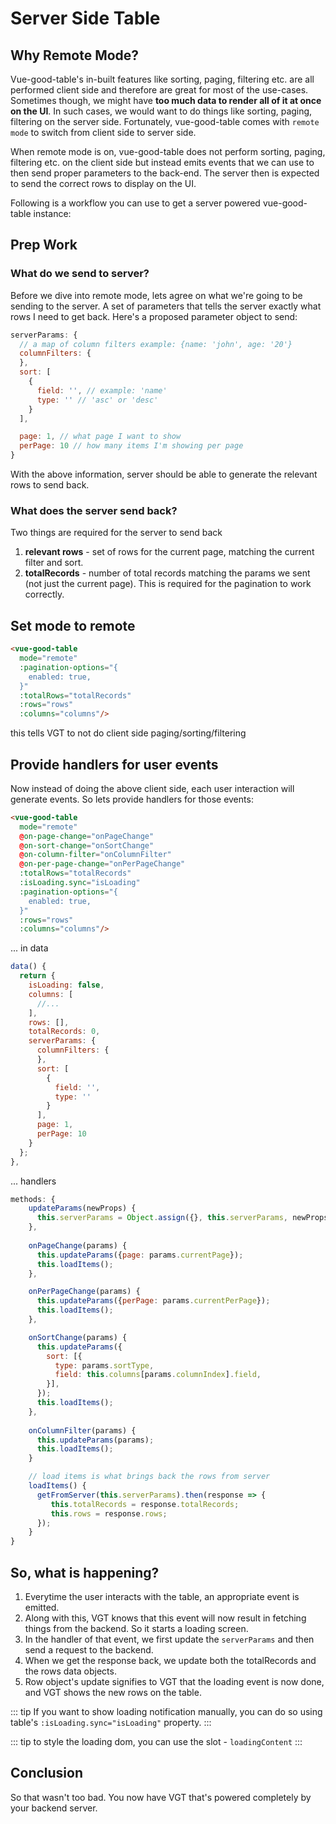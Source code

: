 # Server Side Table

## Why Remote Mode?

Vue-good-table's in-built features like sorting, paging, filtering etc. are all performed client side and therefore are great for most of the use-cases. Sometimes though, we might have **too much data to render all of it at once on the UI**. In such cases, we would want to do things like sorting, paging, filtering on the server side. Fortunately, vue-good-table comes with `remote mode` to switch from client side to server side. 

When remote mode is on, vue-good-table does not perform sorting, paging, filtering etc. on the client side but instead emits events that we can use to then send proper parameters to the back-end. The server then is expected to send the correct rows to display on the UI. 

Following is a workflow you can use to get a server powered vue-good-table instance: 

## Prep Work
### What do we send to server?

Before we dive into remote mode, lets agree on what we're going to be sending to the server. A set of parameters that tells the server exactly what rows I need to get back. Here's a proposed parameter object to send: 

```js
serverParams: {
  // a map of column filters example: {name: 'john', age: '20'}
  columnFilters: {
  },
  sort: [
    {
      field: '', // example: 'name'
      type: '' // 'asc' or 'desc'
    }
  ],

  page: 1, // what page I want to show
  perPage: 10 // how many items I'm showing per page
}
```
With the above information, server should be able to generate the relevant rows to send back.

### What does the server send back?
Two things are required for the server to send back 
1. **relevant rows** - set of rows for the current page, matching the current filter and sort. 
2. **totalRecords** - number of total records matching the params we sent (not just the current page). This is required for the pagination to work correctly.

## Set mode to remote

```html
<vue-good-table
  mode="remote"
  :pagination-options="{
    enabled: true,
  }"
  :totalRows="totalRecords"
  :rows="rows"
  :columns="columns"/>
```
this tells VGT to not do client side paging/sorting/filtering

## Provide handlers for user events

Now instead of doing the above client side, each user interaction will generate events. So lets provide handlers for those events:
```html
<vue-good-table
  mode="remote"
  @on-page-change="onPageChange"
  @on-sort-change="onSortChange"
  @on-column-filter="onColumnFilter"
  @on-per-page-change="onPerPageChange"
  :totalRows="totalRecords"
  :isLoading.sync="isLoading"
  :pagination-options="{
    enabled: true,
  }"
  :rows="rows"
  :columns="columns"/>
```

... in data
```javascript
data() {
  return {
    isLoading: false,
    columns: [
      //...
    ],
    rows: [],
    totalRecords: 0,
    serverParams: {
      columnFilters: {
      },
      sort: [
        {
          field: '',
          type: ''
        }
      ],
      page: 1, 
      perPage: 10
    }
  }; 
},
```

... handlers

```javascript
methods: {
    updateParams(newProps) {
      this.serverParams = Object.assign({}, this.serverParams, newProps);
    },
    
    onPageChange(params) {
      this.updateParams({page: params.currentPage});
      this.loadItems();
    },

    onPerPageChange(params) {
      this.updateParams({perPage: params.currentPerPage});
      this.loadItems();
    },

    onSortChange(params) {
      this.updateParams({
        sort: [{
          type: params.sortType,
          field: this.columns[params.columnIndex].field,
        }],
      });
      this.loadItems();
    },
    
    onColumnFilter(params) {
      this.updateParams(params);
      this.loadItems();
    }

    // load items is what brings back the rows from server
    loadItems() {
      getFromServer(this.serverParams).then(response => {
         this.totalRecords = response.totalRecords;
         this.rows = response.rows;
      });
    }
}
```

## So, what is happening?
1. Everytime the user interacts with the table, an appropriate event is emitted.
1. Along with this, VGT knows that this event will now result in fetching things from the backend. So it starts a loading screen. 
1. In the handler of that event, we first update the `serverParams` and then send a request to the backend. 
1. When we get the response back, we update both the totalRecords and the rows data objects. 
1. Row object's update signifies to VGT that the loading event is now done, and VGT shows the new rows on the table. 

::: tip
If you want to show loading notification manually, you can do so using table's `:isLoading.sync="isLoading"` property.
:::

::: tip
to style the loading dom, you can use the slot - `loadingContent`
:::

## Conclusion
So that wasn't too bad. You now have VGT that's powered completely by your backend server.

